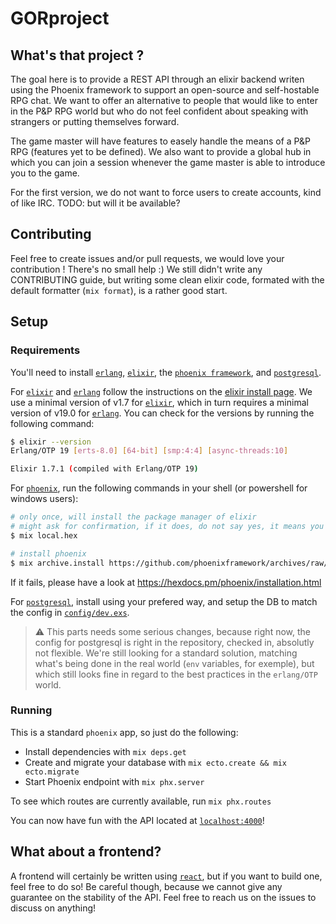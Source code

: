 # GORproject

## What's that project ?

The goal here is to provide a REST API through an elixir backend writen using the Phoenix framework to support an open-source and self-hostable RPG chat. We want to offer an alternative to people that would like to enter in the P&P RPG world but who do not feel confident about speaking with strangers or putting themselves forward.

The game master will have features to easely handle the means of a P&P RPG (features yet to be defined). We also want to provide a global hub in which you can join a session whenever the game master is able to introduce you to the game.

For the first version, we do not want to force users to create accounts, kind of like IRC. TODO: but will it be available?

## Contributing

Feel free to create issues and/or pull requests, we would love your contribution ! There's no small help :)
We still didn't write any CONTRIBUTING guide, but writing some clean elixir code, formated with the default formatter (`mix format`), is a rather good start.

## Setup

### Requirements 

You'll need to install [`erlang`], [`elixir`], the [`phoenix framework`][`phoenix`], and [`postgresql`].

For [`elixir`] and [`erlang`] follow the instructions on the [elixir install page](https://elixir-lang.org/install.html). We use a minimal version of v1.7 for [`elixir`], which in turn requires a minimal version of v19.0 for [`erlang`]. You can check for the versions by running the following command:
```bash
$ elixir --version
Erlang/OTP 19 [erts-8.0] [64-bit] [smp:4:4] [async-threads:10]

Elixir 1.7.1 (compiled with Erlang/OTP 19)
```
For [`phoenix`], run the following commands in your shell (or powershell for windows users):
```bash
# only once, will install the package manager of elixir
# might ask for confirmation, if it does, do not say yes, it means you've already did it
$ mix local.hex

# install phoenix
$ mix archive.install https://github.com/phoenixframework/archives/raw/master/phx_new.ez
```
If it fails, please have a look at <https://hexdocs.pm/phoenix/installation.html>

For [`postgresql`], install using your prefered way, and setup the DB to match the config in [`config/dev.exs`](./config/dev.exs).

> :warning: This parts needs some serious changes, because right now, the config for postgresql is right in the repository, checked in, absolutly not flexible. We're still looking for a standard solution, matching what's being done in the real world (`env` variables, for exemple), but which still looks fine in regard to the best practices in the `erlang/OTP` world.

### Running

This is a standard `phoenix` app, so just do the following:
* Install dependencies with `mix deps.get`
* Create and migrate your database with `mix ecto.create && mix ecto.migrate`
* Start Phoenix endpoint with `mix phx.server`

To see which routes are currently available, run `mix phx.routes`

You can now have fun with the API located at [`localhost:4000`](http://localhost:4000)!

## What about a frontend?

A frontend will certainly be written using [`react`](https://reactjs.org), but if you want to build one, feel free to do so! Be careful though, because we cannot give any guarantee on the stability of the API. Feel free to reach us on the issues to discuss on anything!

[`erlang`]: https://www.erlang.org/
[`elixir`]: https://elixir-lang.org/
[`phoenix`]: https://www.phoenixframework.org/
[`postgresql`]: https://www.postgresql.org
